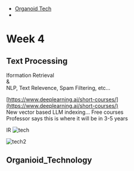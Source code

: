 
- [Organoid Tech](Organioid_Technology)
- 


# Week 4  
## Text Processing  
Iformation Retrieval  
&  
NLP, Text Relevence, Spam Filtering, etc...

[https://www.deeplearning.ai/short-courses/](https://www.deeplearning.ai/short-courses/)  
New vector based LLM indexing... Free courses  
Professor says this is where it will be in 3-5 years  


IR
![tech](https://bytes.usc.edu/cs572/s24-s-e-a-r-c-hhh/lectures/IR/pics/s11.png)

![tech2](https://bytes.usc.edu/cs572/s24-s-e-a-r-c-hhh/lectures/IR/pics/s12.png)


## Organioid_Technology  
